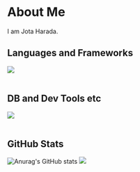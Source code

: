 # About Me

I am Jota Harada.

## Languages and Frameworks

<img src="https://skillicons.dev/icons?i=js,typescript,php,java,react,nextjs,nodejs,laravel,spring" /> <br /><br />

## DB and Dev Tools etc

<img src="https://skillicons.dev/icons?i=mysql,postgresql,docker,git,github,vscode,idea,linux,aws,vercel,figma,nginx,obsidian" /> <br /><br />

## GitHub Stats

![Anurag's GitHub stats](https://github-readme-stats.vercel.app/api?username=joteejotee&show_icons=true&theme=default)
![](https://github-readme-stats.vercel.app/api/top-langs?username=joteejotee&show_icons=true&locale=en&layout=compact)


